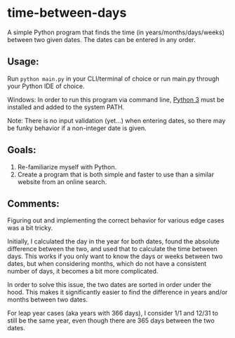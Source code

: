 # time-between-days

A simple Python program that finds the time (in years/months/days/weeks) between two given dates. The dates can be entered in any order.

## Usage: 

Run `python main.py` in your CLI/terminal of choice or run main.py through your Python IDE of choice.

Windows: In order to run this program via command line, [Python 3](https://www.python.org/downloads/) must be installed and added to the system PATH.

Note: There is no input validation (yet...) when entering dates, so there may be funky behavior if a non-integer date is given.

## Goals:

1. Re-familiarize myself with Python.
2. Create a program that is both simple and faster to use than a similar website from an online search.

## Comments:

Figuring out and implementing the correct behavior for various edge cases was a bit tricky.

Initially, I calculated the day in the year for both dates, found the absolute difference between the two, and used 
that to calculate the time between days. This works if you only want to know the days or weeks between two dates, but
when considering months, which do not have a consistent number of days, it becomes a bit more complicated.

In order to solve this issue, the two dates are sorted in order under the hood. This makes it significantly easier to find 
the difference in years and/or months between two dates. 

For leap year cases (aka years with 366 days), I consider 1/1 and 12/31 to still be the same year, even though 
there are 365 days between the two dates.